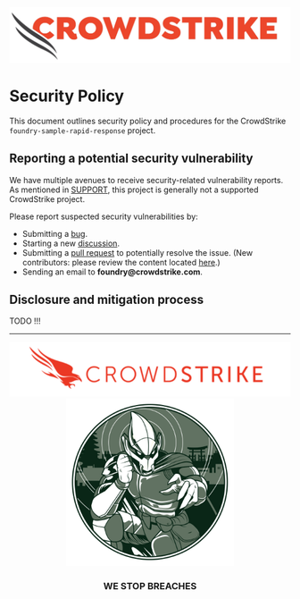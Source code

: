 ![CrowdStrike Falcon](/docs/asset/cs-logo.png?raw=true)

# Security Policy

This document outlines security policy and procedures for the CrowdStrike `foundry-sample-rapid-response` project.

## Reporting a potential security vulnerability

We have multiple avenues to receive security-related vulnerability reports.
As mentioned in [SUPPORT](https://github.com/CrowdStrike/foundry-sample-rapid-response/blob/main/SUPPORT.md), this project is generally not a supported CrowdStrike project.

Please report suspected security vulnerabilities by:

+ Submitting
  a [bug](https://github.com/CrowdStrike/foundry-sample-rapid-response/issues/new?assignees=&labels=bug+%3Abug%3A&template=bug_report.md&title=%5B+BUG+%5D+...).
+ Starting a new [discussion](https://github.com/CrowdStrike/foundry-sample-rapid-response/discussions).
+ Submitting a [pull request](https://github.com/CrowdStrike/foundry-sample-rapid-response/pulls) to potentially resolve the issue. (New
  contributors: please review the content
  located [here](https://github.com/CrowdStrike/foundry-sample-rapid-response/blob/main/CONTRIBUTING.md).)
+ Sending an email to __foundry@crowdstrike.com__.

## Disclosure and mitigation process

TODO !!!

---

<p align="center"><img src="https://raw.githubusercontent.com/CrowdStrike/falconpy/main/docs/asset/cs-logo-footer.png"><BR/><img width="300px" src="https://raw.githubusercontent.com/CrowdStrike/falconpy/main/docs/asset/adversary-goblin-panda.png"></P>
<h3><P align="center">WE STOP BREACHES</P></h3>
